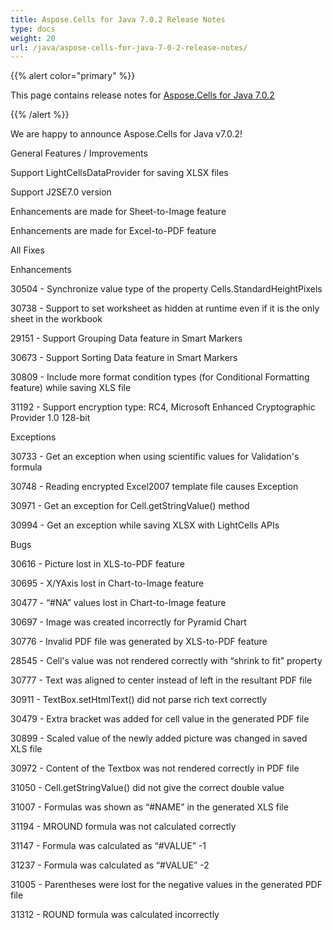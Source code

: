 ```yaml
---
title: Aspose.Cells for Java 7.0.2 Release Notes
type: docs
weight: 20
url: /java/aspose-cells-for-java-7-0-2-release-notes/
---
```


{{% alert color="primary" %}} 

This page contains release notes for [Aspose.Cells for Java 7.0.2](https://downloads.aspose.com/cells/java/new-releases/aspose.cells-for-java-7.0.2/)

{{% /alert %}} 

We are happy to announce Aspose.Cells for Java v7.0.2! 

General Features / Improvements 

Support LightCellsDataProvider for saving XLSX files 

Support J2SE7.0 version 

Enhancements are made for Sheet-to-Image feature 

Enhancements are made for Excel-to-PDF feature 



All Fixes 



Enhancements 

30504 - Synchronize value type of the property Cells.StandardHeightPixels 

30738 - Support to set worksheet as hidden at runtime even if it is the only sheet in the workbook 

29151 - Support Grouping Data feature in Smart Markers 

30673 - Support Sorting Data feature in Smart Markers 

30809 - Include more format condition types (for Conditional Formatting feature) while saving XLS file 

31192 - Support encryption type: RC4, Microsoft Enhanced Cryptographic Provider 1.0 128-bit 

Exceptions 

30733 - Get an exception when using scientific values for Validation's formula 

30748 - Reading encrypted Excel2007 template file causes Exception 

30971 - Get an exception for Cell.getStringValue() method 

30994 - Get an exception while saving XLSX with LightCells APIs 

Bugs 

30616 - Picture lost in XLS-to-PDF feature 

30695 - X/YAxis lost in Chart-to-Image feature 

30477 - “#NA” values lost in Chart-to-Image feature 

30697 - Image was created incorrectly for Pyramid Chart 

30776 - Invalid PDF file was generated by XLS-to-PDF feature 

28545 - Cell's value was not rendered correctly with “shrink to fit” property 

30777 - Text was aligned to center instead of left in the resultant PDF file 

30911 - TextBox.setHtmlText() did not parse rich text correctly 

30479 - Extra bracket was added for cell value in the generated PDF file 

30899 - Scaled value of the newly added picture was changed in saved XLS file 

30972 - Content of the Textbox was not rendered correctly in PDF file 

31050 - Cell.getStringValue() did not give the correct double value 

31007 - Formulas was shown as “#NAME” in the generated XLS file 

31194 - MROUND formula was not calculated correctly 

31147 - Formula was calculated as “#VALUE” -1 

31237 - Formula was calculated as “#VALUE” -2 

31005 - Parentheses were lost for the negative values in the generated PDF file 

31312 - ROUND formula was calculated incorrectly 

